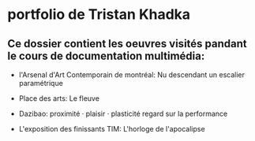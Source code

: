 # portfolio de Tristan Khadka

## Ce dossier contient les oeuvres visités pandant le cours de documentation multimédia:

- l'Arsenal d'Art Contemporain de montréal: Nu descendant un escalier paramétrique

- Place des arts: Le fleuve

- Dazibao: proximité · plaisir · plasticité regard sur la performance

- L'exposition des finissants TIM: L'horloge de l'apocalipse


